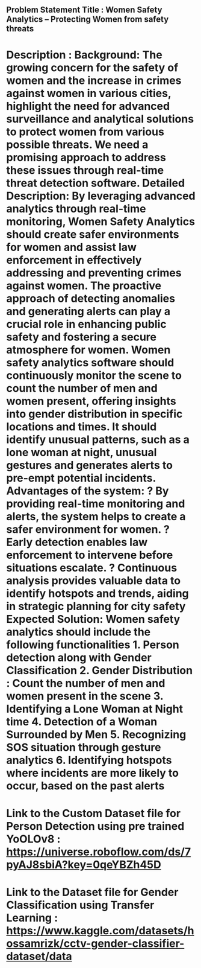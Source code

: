 ## Problem Statement Title : Women Safety Analytics – Protecting Women from safety threats

# Description : Background: The growing concern for the safety of women and the increase in crimes against women in various cities, highlight the need for advanced surveillance and analytical solutions to protect women from various possible threats. We need a promising approach to address these issues through real-time threat detection software. Detailed Description: By leveraging advanced analytics through real-time monitoring, Women Safety Analytics should create safer environments for women and assist law enforcement in effectively addressing and preventing crimes against women. The proactive approach of detecting anomalies and generating alerts can play a crucial role in enhancing public safety and fostering a secure atmosphere for women. Women safety analytics software should continuously monitor the scene to count the number of men and women present, offering insights into gender distribution in specific locations and times. It should identify unusual patterns, such as a lone woman at night, unusual gestures and generates alerts to pre-empt potential incidents. Advantages of the system: ? By providing real-time monitoring and alerts, the system helps to create a safer environment for women. ? Early detection enables law enforcement to intervene before situations escalate. ? Continuous analysis provides valuable data to identify hotspots and trends, aiding in strategic planning for city safety Expected Solution: Women safety analytics should include the following functionalities 1. Person detection along with Gender Classification 2. Gender Distribution : Count the number of men and women present in the scene 3. Identifying a Lone Woman at Night time 4. Detection of a Woman Surrounded by Men 5. Recognizing SOS situation through gesture analytics 6. Identifying hotspots where incidents are more likely to occur, based on the past alerts

# Link to the Custom Dataset file for Person Detection using pre trained YoOLOv8 : https://universe.roboflow.com/ds/7pyAJ8sbiA?key=0qeYBZh45D
# Link to the Dataset file for Gender Classification using Transfer Learning : https://www.kaggle.com/datasets/hossamrizk/cctv-gender-classifier-dataset/data
